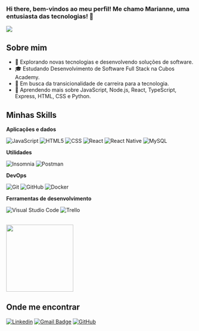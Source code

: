 ### Hi there, bem-vindos ao meu perfil! Me chamo Marianne, uma entusiasta das tecnologias! 👋

![](https://komarev.com/ghpvc/?username=mafargnolli&color=006bed)

## Sobre mim

- 🤔 Explorando novas tecnologias e desenvolvendo soluções de software.
- 🎓 Estudando Desenvolvimento de Software Full Stack na Cubos Academy.
- 💼 Em busca da transicionalidade de carreira para a tecnologia.
- 🌱 Aprendendo mais sobre JavaScript, Node.js, React, TypeScript, Express, HTML, CSS e Python.

## Minhas Skills

**Aplicações e dados**

![JavaScript](https://img.shields.io/badge/-JavaScript-333333?style=flat&logo=javascript)
![HTML5](https://img.shields.io/badge/-HTML5-333333?style=flat&logo=HTML5)
![CSS](https://img.shields.io/badge/-CSS-333333?style=flat&logo=CSS3&logoColor=1572B6)
![React](https://img.shields.io/badge/-React-333333?style=flat&logo=react)
![React Native](https://img.shields.io/badge/-React%20Native-333333?style=flat&logo=react)
![MySQL](https://img.shields.io/badge/-MySQL-333333?style=flat&logo=mysql)

**Utilidades**

![Insomnia](https://img.shields.io/badge/-Insomnia-333333?style=flat&logo=insomnia)
![Postman](https://img.shields.io/badge/-Postman-333333?style=flat&logo=postman)

**DevOps**

![Git](https://img.shields.io/badge/-Git-333333?style=flat&logo=git)
![GitHub](https://img.shields.io/badge/-GitHub-333333?style=flat&logo=github)
![Docker](https://img.shields.io/badge/-Docker-333333?style=flat&logo=docker)

**Ferramentas de desenvolvimento**

![Visual Studio Code](https://img.shields.io/badge/-Visual%20Studio%20Code-333333?style=flat&logo=visual-studio-code&logoColor=007ACC)
![Trello](https://img.shields.io/badge/-Trello-333333?style=flat&logo=trello&logoColor=007ACC)

<br/>

<a href="https://github.com/iuricode" title="Perfil da Mari">
  <img height="180em" src="https://github-readme-stats.vercel.app/api?username=mafargnolli&theme=dracula&show_icons=true" />
</a>

## Onde me encontrar

[![Linkedin](https://img.shields.io/badge/-mariannefargnolli-blue?style=flat-square&logo=Linkedin&logoColor=white&link=https://www.linkedin.com/in/mariannefargnolli)](https://www.linkedin.com/in/mariannefargnolli)
[![Gmail Badge](https://img.shields.io/badge/-ma.fargnolli@gmail.com-006bed?style=flat-square&logo=Gmail&logoColor=white&link=mailto:ma.fargnolli@gmail.com)](mailto:ma.fargnolli@gmail.com)
[![GitHub](https://img.shields.io/github/followers/mafargnolli?label=follow&style=social)](https://github.com/mafargnolli)
